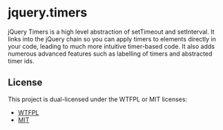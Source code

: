 # jquery.timers

jQuery Timers is a high level abstraction of setTimeout and setInterval. It links into the jQuery chain so you can apply timers to elements directly in your code, leading to much more intuitive timer-based code. It also adds numerous advanced features such as labelling of timers and abstracted timer ids.

## License

This project is dual-licensed under the WTFPL or MIT licenses:

* [WTFPL](LICENSE)
* [MIT](LICENSE-MIT)

